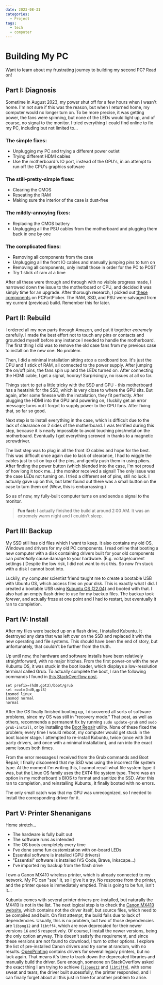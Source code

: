 ```yaml
---
date: 2023-08-31
categories:
  - Project
tags:
  - tech
  - computer
---
```

# Building My PC

Want to learn about my frustrating journey to building my second PC? Read on!

## Part I: Diagnosis

Sometime in August 2023, my power shut off for a few hours when I wasn't home. I'm not sure if this was the reason, but when I returned home, my computer would no longer turn on. To be more precise, it was getting power, the fans were spinning, but none of the LEDs would light up, and of course, no signal to the monitor. I tried everything I could find online to fix my PC, including but not limited to...

### The simple fixes:

- Unplugging my PC and trying a different power outlet
- Trying different HDMI cables
- Use the motherboard's IO port, instead of the GPU's, in an attempt to run off the CPU's graphics software

### The still-pretty-simple fixes:

- Clearing the CMOS
- Reseating the RAM
- Making sure the interior of the case is dust-free

### The mildly-annoying fixes:

- Replacing the CMOS battery
- Unplugging all the PSU cables from the motherboard and plugging them back in one by one

### The complicated fixes:

- Removing all components from the case
- Unplugging all the front IO cables and manually jumping pins to turn on
- Removing all components, only install those in order for the PC to POST
- Try 1 stick of ram at a time

After all these were through and through with no visible progress made, I narrowed down the issue to the motherboard or CPU, and decided it was simply time for an upgrade. After thorough research, I picked out [these components](https://pcpartpicker.com/list/HJ84qR) on PCPartPicker. The RAM, SSD, and PSU were salvaged from my current (previous) build. Remember this for later.

## Part II: Rebuild

I ordered all my new parts through Amazon, and put it together *extremely* carefully. I made the best effort not to touch any pins or contacts and grounded myself before any instance I needed to handle the motherboard. The first thing I did was to remove the old case fans from my previous case to install on the new one. No problem.

Then, I did a minimal installation sitting atop a cardboard box. It's just the CPU and 1 stick of RAM, all connected to the power supply. After jumping the on/off pins, the fans spin up and the LEDs turned on. After connecting the HDMI cable, I get a signal, hooray! Surprisingly, no issues at all so far.

Things start to get a little tricky with the SSD and GPU - this motherboard has a heatsink for the SSD, which is very close to where the GPU sits. But again, after some finesse with the installation, they fit perfectly. After plugging the HDMI into the GPU and powering on, I luckily get an error message; turns out I forgot to supply power to the GPU fans. After fixing that, so far so good.

Next step is to install everything in the case, which is difficult due to the lack of clearance on 2 sides of the motherboard. I was terrified during this step, because it is nearly impossible to avoid touching pins/metal on the motherboard. Eventually I get everything screwed in thanks to a magnetic screwdriver.

The last step was to plug in all the front IO cables and hope for the best. This was difficult once again due to lack of clearance, I had to wiggle the cables just to sit on top of the pins, and gently push them in using pliers. After finding the power button (which blended into the case, I'm not proud of how long it took me...) the monitor received a signal! The only issue was the case LEDs not turning on. I tried a different set of pins, still no luck. I actually gave up on this, but later found out there was a small button on the case to turn them on! (Wow, this is embarrassing.)

So as of now, my fully-built computer turns on and sends a signal to the monitor.

> **Fun fact:** I actually finished the build at around 2:00 AM. It was an extremely warm night and I couldn't sleep.

## Part III: Backup

My SSD still has old files which I want to keep. It also contains my old OS, Windows and drivers for my old PC components. I read online that booting a new computer with a disk containing drivers built for your old components can *potentially* cause damage to your hardware. (E.g. voltage/current settings.) Despite the low risk, I did not want to risk this. So now I'm stuck with a disk I cannot boot into.

Luckily, my computer scientist friend taught me to create a bootable USB with Ubuntu OS, which access files on your disk. This is exactly what I did. I created a bootable USB using [Kubuntu OS (22.04)](https://kubuntu.org/) and booted with that. I also had an empty flash drive to use for my backup files. The backup took *forever*, and actually froze at one point and I had to restart, but eventually it ran to completion.

## Part IV: Install

After my files were backed up on a flash drive, I installed Kubuntu. It destroyed any data that was left over on the SSD and replaced it with the new operating and file systems. This should have been the end of story, but unfortunately, that couldn't be further from the truth.

Up until now, the hardware and software installs have been relatively straightforward, with no major hitches. From the first power-on with the new Kubuntu OS, it was stuck in the boot loader, which displays a low-resolution terminal called Grub. To actually complete the boot, I ran the following commands I found in [this StackOverflow post](https://askubuntu.com/questions/883992/stuck-at-grub-command-line).

```
set prefix=(hd0,gpt3)/boot/grub
set root=(hd0,gpt3)
insmod linux
insmod normal
normal
```

After the OS finally finished booting up, I discovered all sorts of software problems, since my OS was still in "recovery mode." That post, as well as others, recommends a permanent fix by running `sudo update-grub` and `sudo grub-install`, or by installing the [Boot Repair](https://help.ubuntu.com/community/Boot-Repair) utility. None of these fixed the problem; every time I would reboot, my computer would get stuck in the boot loader stage. I attempted to re-install Kubuntu, twice (once with 3rd party drivers, and once with a minimal installation), and ran into the exact same issues both times.

From the error messages I received from the Grub commands and Boot Repair, I finally discovered that my SSD was using the incorrect file system type. At the moment I'm writing this, I cannot recall what file system type it was, but the Linux OS family uses the EXT4 file system type. There was an option in my motherboard's BIOS to format and sanitize the SSD. After this ran to completion, and reinstalling Kubuntu, it finally booted with no errors.

The only small catch was that my GPU was unrecognized, so I needed to install the corresponding driver for it.

## Part V: Printer Shenanigans

Home stretch...

- The hardware is fully built out
- The software runs as intended
- The OS boots completely every time
- I've done some fun customization with on-board LEDs
- Essential software is installed (GPU drivers)
- "Essential" software is installed (VS Code, Brave, Inkscape...)
- I've imported my backup from the flash drive

I own a Canon MX410 wireless printer, which is already connected to my network. My PC can "see" it, so I give it a try. No response from the printer, and the printer queue is immediately emptied. This is going to be fun, isn't it...

Kubuntu comes with several printer drivers pre-installed, but naturally the MX410 is not in the list. The next logical step is to check the [Canon MX410 website](https://en.canon-cna.com/support/consumer/products/printers/pixma/mx-series/pixma-mx410.html?type=drivers&os=Linux%20(64-bit)), which contains not the driver itself, but source files, which need to be compiled and built. On first attempt, the build fails due to lack of dependencies. Usually, this is no problem, but two of those dependencies are `libpng12` and `libtff4`, which are now deprecated for their newer versions `16` and `5` respectively. Of course, I install the newer versions, being the only option anyway. This doesn't satisfy the requirement, and since these versions are not found to download, I turn to other options. I explore the list of pre-installed Canon drivers and try some at random, with no results. [OpenPrinting](https://openprinting.github.io/) contains drivers for several legacy printers, but no luck again. That means it's time to track down the deprecated libraries and manually build the driver. Sure enough, someone on StackOverflow asked the exact thing I am trying to achieve ([`libpng12`](https://askubuntu.com/questions/1194386/how-to-correctly-install-libpng12-0-on-the-ubuntu-19-10) and [`libtiff4`](https://askubuntu.com/questions/1359381/missing-libtiff4-while-installing-canon-mx410-driver-on-ubuntu-21-04)), with some sweat and tears, the driver built sucessfully, the printer responded, and I can finally forget about all this just in time for another problem to arise.